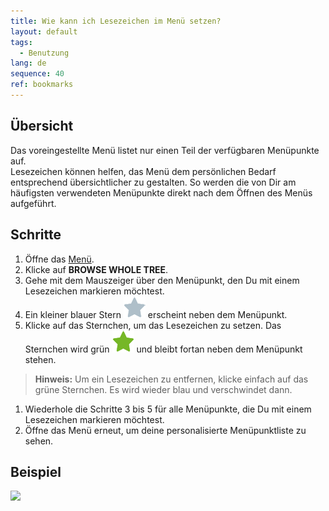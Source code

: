 ```yaml
---
title: Wie kann ich Lesezeichen im Menü setzen?
layout: default
tags:
  - Benutzung
lang: de
sequence: 40
ref: bookmarks
---
```


## Übersicht
Das voreingestellte Menü listet nur einen Teil der verfügbaren Menüpunkte auf.<br>
Lesezeichen können helfen, das Menü dem persönlichen Bedarf entsprechend übersichtlicher zu gestalten. So werden die von Dir am häufigsten verwendeten Menüpunkte direkt nach dem Öffnen des Menüs aufgeführt.

## Schritte

1. Öffne das [Menü](Menu).
1. Klicke auf **BROWSE WHOLE TREE**.
1. Gehe mit dem Mauszeiger über den Menüpunkt, den Du mit einem Lesezeichen markieren möchtest.
1. Ein kleiner blauer Stern ![](assets/Bookmark_Star_blue.png) erscheint neben dem Menüpunkt.
1. Klicke auf das Sternchen, um das Lesezeichen zu setzen. Das Sternchen wird grün ![](assets/Bookmark_Star_green.png) und bleibt fortan neben dem Menüpunkt stehen.
 >**Hinweis:** Um ein Lesezeichen zu entfernen, klicke einfach auf das grüne Sternchen. Es wird wieder blau und verschwindet dann.

1. Wiederhole die Schritte 3 bis 5 für alle Menüpunkte, die Du mit einem Lesezeichen markieren möchtest.
1. Öffne das Menü erneut, um deine personalisierte Menüpunktliste zu sehen.

## Beispiel

![](assets/Lesezeichen_walkthrough.gif)
